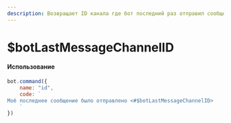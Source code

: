 ```yaml
---
description: Возвращает ID канала где бот последний раз отправил сообщение
---
```


# $botLastMessageChannelID

#### Использование

```javascript
bot.command({
    name: "id",
    code: `
Моё последнее сообщение было отправлено <#$botLastMessageChannelID>
    `
})
```

